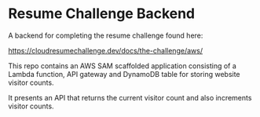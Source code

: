 
# Resume Challenge Backend

A backend for completing the resume challenge found here:

https://cloudresumechallenge.dev/docs/the-challenge/aws/

This repo contains an AWS SAM scaffolded application consisting of a Lambda function, API gateway and DynamoDB table for storing website visitor counts.

It presents an API that returns the current visitor count and also increments visitor counts.
